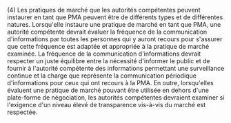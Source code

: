 (4) Les pratiques de marché que les autorités compétentes peuvent instaurer en tant que PMA peuvent être de différents types et de différentes natures. Lorsqu'elle instaure une pratique de marché en tant que PMA, une autorité compétente devrait évaluer la fréquence de la communication d'informations par toutes les personnes qui y auront recours pour s'assurer que cette fréquence est adaptée et appropriée à la pratique de marché examinée. La fréquence de la communication d'informations devrait respecter un juste équilibre entre la nécessité d'informer le public et de fournir à l'autorité compétente des informations permettant une surveillance continue et la charge que représente la communication périodique d'informations pour ceux qui ont recours à la PMA. En outre, lorsqu'elles évaluent une pratique de marché pouvant être utilisée en dehors d'une plate-forme de négociation, les autorités compétentes devraient examiner si l'exigence d'un niveau élevé de transparence vis-à-vis du marché est respectée.